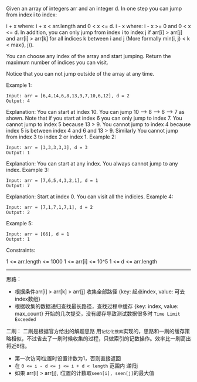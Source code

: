 Given an array of integers arr and an integer d. In one step you can jump from index i to index:

i + x where: i + x < arr.length and 0 < x <= d.
i - x where: i - x >= 0 and 0 < x <= d.
In addition, you can only jump from index i to index j if arr[i] > arr[j] and arr[i] > arr[k] for all indices k between i and j (More formally min(i, j) < k < max(i, j)).

You can choose any index of the array and start jumping. Return the maximum number of indices you can visit.

Notice that you can not jump outside of the array at any time.

 

Example 1:

```
Input: arr = [6,4,14,6,8,13,9,7,10,6,12], d = 2
Output: 4
```
Explanation: You can start at index 10. You can jump 10 --> 8 --> 6 --> 7 as shown.
Note that if you start at index 6 you can only jump to index 7. You cannot jump to index 5 because 13 > 9. You cannot jump to index 4 because index 5 is between index 4 and 6 and 13 > 9.
Similarly You cannot jump from index 3 to index 2 or index 1.
Example 2:
```
Input: arr = [3,3,3,3,3], d = 3
Output: 1
```
Explanation: You can start at any index. You always cannot jump to any index.
Example 3:

```
Input: arr = [7,6,5,4,3,2,1], d = 1
Output: 7
```
Explanation: Start at index 0. You can visit all the indicies. 
Example 4:
```
Input: arr = [7,1,7,1,7,1], d = 2
Output: 2
```
Example 5:
```
Input: arr = [66], d = 1
Output: 1
```

Constraints:

1 <= arr.length <= 1000
1 <= arr[i] <= 10^5
1 <= d <= arr.length

-------
思路：
- 根据条件arr[i] > arr[k] > arr[j] 收集全部路径 {key: 起点index, value: 可去index数组}
- 根据收集的数据递归查找最长路径，查找过程中缓存 {key: index, value: max_count}
开始的几次提交，没有缓存导致测试数据很多时 `Time Limit Exceeded`

二刷：
二刷是根据官方给出的解题思路 用`记忆化搜索`实现的，思路和一刷的缓存策略相似，不过省去了一刷时候收集的过程，只做索引的记数操作。效率比一刷高出将近8倍。
- 第一次访问i位置时设置计数为1，否则直接返回
- 在 `0 <= i - d <= j <= i + d < length` 范围内 递归j
- 如果 arr[i] > arr[j], i位置的计数取`seen[i], seen[j]`的最大值